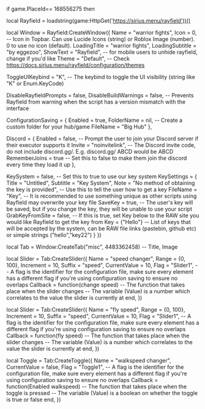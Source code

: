 if game.PlaceId== 168556275 then

local Rayfield = loadstring(game:HttpGet('https://sirius.menu/rayfield'))()

local Window = Rayfield:CreateWindow({
   Name = "warrior fights",
   Icon = 0, -- Icon in Topbar. Can use Lucide Icons (string) or Roblox Image (number). 0 to use no icon (default).
   LoadingTitle = "warrior fights",
   LoadingSubtitle = "by eggezoo",
   ShowText = "Rayfield", -- for mobile users to unhide rayfield, change if you'd like
   Theme = "Default", -- Check https://docs.sirius.menu/rayfield/configuration/themes

   ToggleUIKeybind = "K", -- The keybind to toggle the UI visibility (string like "K" or Enum.KeyCode)

   DisableRayfieldPrompts = false,
   DisableBuildWarnings = false, -- Prevents Rayfield from warning when the script has a version mismatch with the interface

   ConfigurationSaving = {
      Enabled = true,
      FolderName = nil, -- Create a custom folder for your hub/game
      FileName = "Big Hub"
   },

   Discord = {
      Enabled = false, -- Prompt the user to join your Discord server if their executor supports it
      Invite = "noinvitelink", -- The Discord invite code, do not include discord.gg/. E.g. discord.gg/ ABCD would be ABCD
      RememberJoins = true -- Set this to false to make them join the discord every time they load it up
   },

   KeySystem = false, -- Set this to true to use our key system
   KeySettings = {
      Title = "Untitled",
      Subtitle = "Key System",
      Note = "No method of obtaining the key is provided", -- Use this to tell the user how to get a key
      FileName = "Key", -- It is recommended to use something unique as other scripts using Rayfield may overwrite your key file
      SaveKey = true, -- The user's key will be saved, but if you change the key, they will be unable to use your script
      GrabKeyFromSite = false, -- If this is true, set Key below to the RAW site you would like Rayfield to get the key from
      Key = {"Hello"} -- List of keys that will be accepted by the system, can be RAW file links (pastebin, github etc) or simple strings ("hello","key22")
   }
})

local Tab = Window:CreateTab("misc", 4483362458) -- Title, Image

local Slider = Tab:CreateSlider({
   Name = "speed changer",
   Range = {0, 100},
   Increment = 10,
   Suffix = "speed",
   CurrentValue = 10,
   Flag = "Slider1", -- A flag is the identifier for the configuration file, make sure every element has a different flag if you're using configuration saving to ensure no overlaps
   Callback = function(change speed)
   -- The function that takes place when the slider changes
   -- The variable (Value) is a number which correlates to the value the slider is currently at
   end,
})

local Slider = Tab:CreateSlider({
   Name = "fly speed",
   Range = {0, 100},
   Increment = 10,
   Suffix = "speed",
   CurrentValue = 10,
   Flag = "Slider1", -- A flag is the identifier for the configuration file, make sure every element has a different flag if you're using configuration saving to ensure no overlaps
   Callback = function(fly speed)
   -- The function that takes place when the slider changes
   -- The variable (Value) is a number which correlates to the value the slider is currently at
   end,
})

local Toggle = Tab:CreateToggle({
   Name = "walkspeed changer",
   CurrentValue = false,
   Flag = "Toggle1", -- A flag is the identifier for the configuration file, make sure every element has a different flag if you're using configuration saving to ensure no overlaps
   Callback = function(Enabled walkspeed)
   -- The function that takes place when the toggle is pressed
   -- The variable (Value) is a boolean on whether the toggle is true or false
   end,
})

